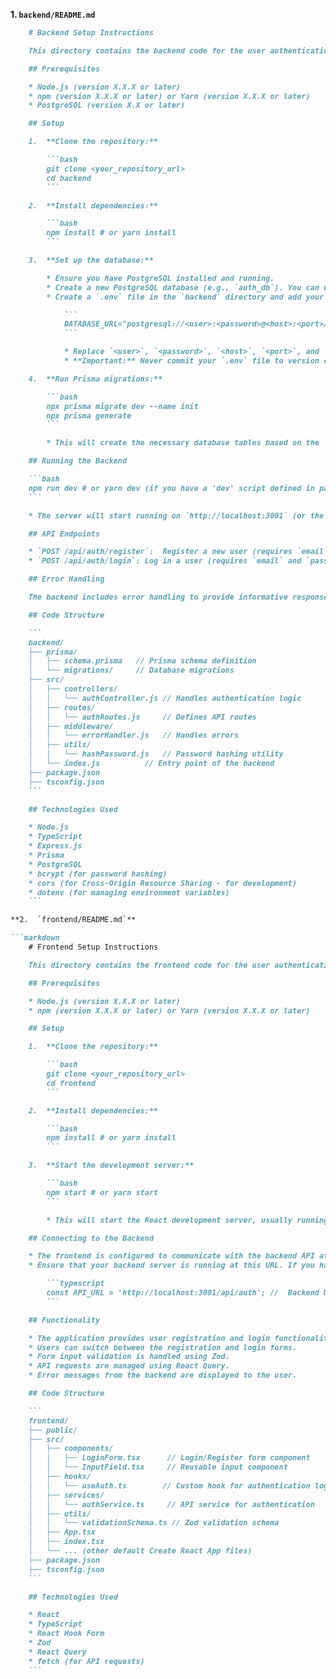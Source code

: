 
**1.  `backend/README.md`**

```markdown
    # Backend Setup Instructions

    This directory contains the backend code for the user authentication application. It is built using Node.js, TypeScript, Express.js, and Prisma.

    ## Prerequisites

    * Node.js (version X.X.X or later)
    * npm (version X.X.X or later) or Yarn (version X.X.X or later)
    * PostgreSQL (version X.X or later)

    ## Setup

    1.  **Clone the repository:**

        ```bash
        git clone <your_repository_url>
        cd backend
        ```

    2.  **Install dependencies:**

        ```bash
        npm install # or yarn install
        ```

    3.  **Set up the database:**

        * Ensure you have PostgreSQL installed and running.
        * Create a new PostgreSQL database (e.g., `auth_db`). You can use a tool like pgAdmin or the `psql` command-line tool.
        * Create a `.env` file in the `backend` directory and add your database connection string:

            ```
            DATABASE_URL="postgresql://<user>:<password>@<host>:<port>/<database_name>"
            ```

            * Replace `<user>`, `<password>`, `<host>`, `<port>`, and `<database_name>` with your actual database credentials.
            * **Important:** Never commit your `.env` file to version control for security reasons. Add it to your `.gitignore` file.

    4.  **Run Prisma migrations:**

        ```bash
        npx prisma migrate dev --name init
        npx prisma generate
        ```

        * This will create the necessary database tables based on the `schema.prisma` file.

    ## Running the Backend

    ```bash
    npm run dev # or yarn dev (if you have a 'dev' script defined in package.json, e.g., "dev": "ts-node-dev src/index.ts")
    ```

    * The server will start running on `http://localhost:3001` (or the port you configured).

    ## API Endpoints

    * `POST /api/auth/register`:  Register a new user (requires `email` and `password` in the request body).
    * `POST /api/auth/login`: Log in a user (requires `email` and `password` in the request body).

    ## Error Handling

    The backend includes error handling to provide informative responses to the frontend. It specifically handles duplicate email errors during registration.

    ## Code Structure

    ```
    backend/
    ├── prisma/
    │   ├── schema.prisma   // Prisma schema definition
    │   └── migrations/     // Database migrations
    ├── src/
    │   ├── controllers/
    │   │   └── authController.js // Handles authentication logic
    │   ├── routes/
    │   │   └── authRoutes.js     // Defines API routes
    │   ├── middleware/
    │   │   └── errorHandler.js   // Handles errors
    │   ├── utils/
    │   │   └── hashPassword.js   // Password hashing utility
    │   └── index.js          // Entry point of the backend
    ├── package.json
    ├── tsconfig.json
    ```

    ## Technologies Used

    * Node.js
    * TypeScript
    * Express.js
    * Prisma
    * PostgreSQL
    * bcrypt (for password hashing)
    * cors (for Cross-Origin Resource Sharing - for development)
    * dotenv (for managing environment variables)
    ```

**2.  `frontend/README.md`**

```markdown
    # Frontend Setup Instructions

    This directory contains the frontend code for the user authentication application. It is built using React, TypeScript, React Hook Form, Zod, and React Query.

    ## Prerequisites

    * Node.js (version X.X.X or later)
    * npm (version X.X.X or later) or Yarn (version X.X.X or later)

    ## Setup

    1.  **Clone the repository:**

        ```bash
        git clone <your_repository_url>
        cd frontend
        ```

    2.  **Install dependencies:**

        ```bash
        npm install # or yarn install
        ```

    3.  **Start the development server:**

        ```bash
        npm start # or yarn start
        ```

        * This will start the React development server, usually running on `http://localhost:3000`.

    ## Connecting to the Backend

    * The frontend is configured to communicate with the backend API at `http://localhost:3001/api/auth`.
    * Ensure that your backend server is running at this URL. If you have configured a different port for your backend, update the `API_URL` in `frontend/src/services/authService.ts` accordingly:

        ```typescript
        const API_URL = 'http://localhost:3001/api/auth'; //  Backend URL
        ```

    ## Functionality

    * The application provides user registration and login functionality.
    * Users can switch between the registration and login forms.
    * Form input validation is handled using Zod.
    * API requests are managed using React Query.
    * Error messages from the backend are displayed to the user.

    ## Code Structure

    ```
    frontend/
    ├── public/
    ├── src/
    │   ├── components/
    │   │   ├── LoginForm.tsx      // Login/Register form component
    │   │   └── InputField.tsx     // Reusable input component
    │   ├── hooks/
    │   │   └── useAuth.ts        // Custom hook for authentication logic
    │   ├── services/
    │   │   └── authService.ts     // API service for authentication
    │   ├── utils/
    │   │   └── validationSchema.ts // Zod validation schema
    │   ├── App.tsx
    │   ├── index.tsx
    │   └── ... (other default Create React App files)
    ├── package.json
    ├── tsconfig.json
    ```

    ## Technologies Used

    * React
    * TypeScript
    * React Hook Form
    * Zod
    * React Query
    * fetch (for API requests)
    ```
